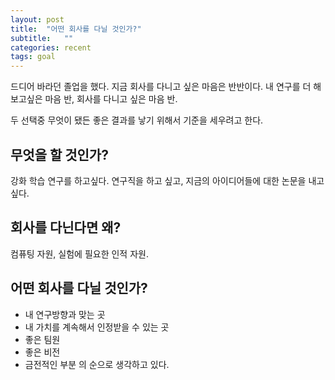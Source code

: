 ```yaml
---
layout: post
title:  "어떤 회사를 다닐 것인가?"
subtitle:   ""
categories: recent
tags: goal
---
```


드디어 바라던 졸업을 했다. 지금 회사를 다니고 싶은 마음은 반반이다. 내 연구를 더 해보고싶은 마음 반, 회사를 다니고 싶은 마음 반.

두 선택중 무엇이 됐든 좋은 결과를 낳기 위해서 기준을 세우려고 한다.

## 무엇을 할 것인가?

강화 학습 연구를 하고싶다. 연구직을 하고 싶고, 지금의 아이디어들에 대한 논문을 내고싶다. 

## 회사를 다닌다면 왜?

컴퓨팅 자원, 실험에 필요한 인적 자원.

## 어떤 회사를 다닐 것인가?

- 내 연구방향과 맞는 곳
- 내 가치를 계속해서 인정받을 수 있는 곳
- 좋은 팀원
- 좋은 비전
- 금전적인 부분
의 순으로 생각하고 있다. 
